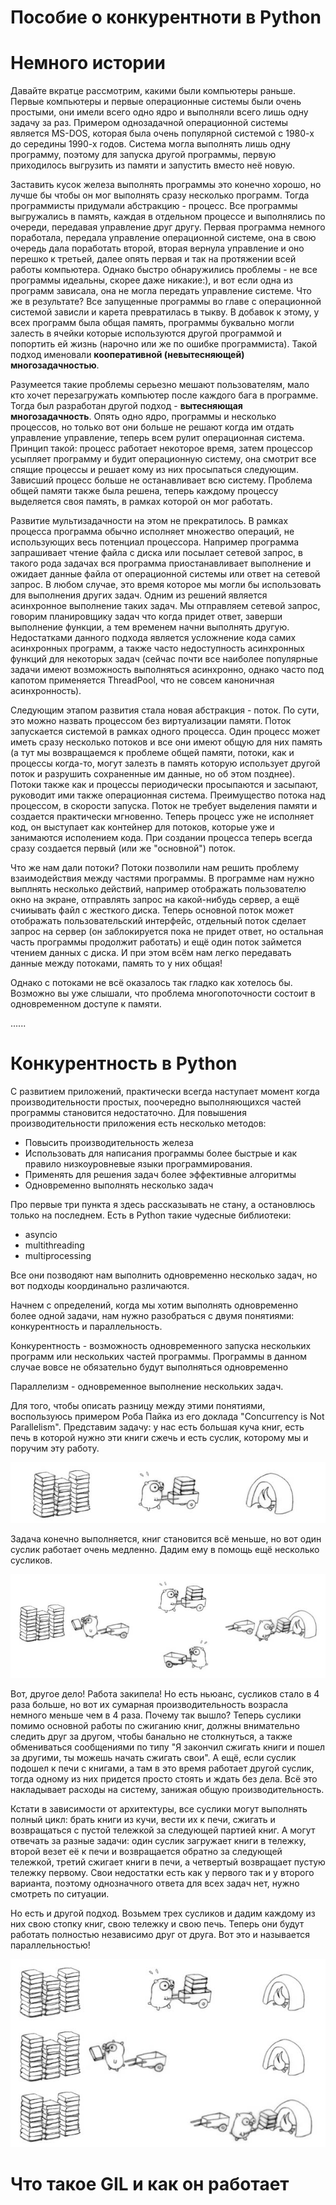 # Пособие о конкурентноти в Python

# Немного истории

Давайте вкратце рассмотрим, какими были компьютеры раньше. 
Первые компьютеры и первые операционные системы были очень простыми, 
они имели всего одно ядро и выполняли всего лишь одну задачу за раз.
Примером однозадачной операционной системы является MS-DOS, которая была очень популярной системой с 1980-х до середины 1990-х годов.
Система могла выполнять лишь одну программу, поэтому для запуска другой программы, первую приходилось выгрузить из памяти и запустить вместо неё новую.

Заставить кусок железа выполнять программы это конечно хорошо, но лучше бы чтобы он мог выполнять сразу несколько программ.
Тогда программисты придумали абстракцию - процесс. Все программы выгружались в память, каждая в отдельном процессе и выполнялись по очереди, передавая управление друг другу.
Первая программа немного поработала, передала управление операционной системе, она в свою очередь дала поработать второй, вторая вернула управление и оно перешко к третьей, далее опять первая и так на протяжении всей работы компьютера.
Однако быстро обнаружились проблемы - не все программы идеальны, скорее даже никакие:), и вот если одна из программ зависала, она не могла передать управление системе.
Что же в результате? Все запущенные программы во главе с операционной системой зависли и карета превратилась в тыкву. 
В добавок к этому, у всех программ была общая память, программы буквально могли залесть в ячейки которые используются другой программой и попортить ей жизнь (нарочно или же по ошибке программиста). 
Такой подход именовали **кооперативной (невытесняющей) многозадачностью**.

Разумеется такие проблемы серьезно мешают пользователям, мало кто хочет перезагружать компьютер после каждого бага в программе.
Тогда был разработан другой подход - **вытесняющая многозадачность**. 
Опять одно ядро, программы и несколько процессов, но только вот они больше не решают когда им отдать управление управление, теперь всем рулит операционная система.
Принцип такой: процесс работает некоторое время, затем процессор усыпляет программу и будит операционную систему, она смотрит все спящие процессы и решает кому из них просыпаться следующим.
Зависший процесс больше не останавливает всю систему. 
Проблема общей памяти также была решена, теперь каждому процессу выделяется своя память, в рамках которой он мог работать.

Развитие мультизадачности на этом не прекратилось. В рамках процесса программа обычно исполняет множество операций, не использующих весь потенциал процессора. 
Например программа запрашивает чтение файла с диска или посылает сетевой запрос, в такого рода задачах вся программа приостанавливает выполнение и ожидает данные файла от операционной системы или ответ на сетевой запрос.
В любом случае, это время которое мы могли бы использовать для выполнения других задач. 
Одним из решений является асинхронное выполнение таких задач. Мы отправляем сетевой запрос, говорим планировщику задач что когда придет ответ, заверши выполнение функции, а тем временем начни выполнять другую.
Недостатками данного подхода является усложнение кода самих асинхронных программ, а также часто недоступность асинхронных функций для некоторых задач 
(сейчас почти все наиболее популярные задачи имеют возможность выполняться асинхронно, однако часто под капотом применяется ThreadPool, что не совсем каноничная асинхронность).

Следующим этапом развития стала новая абстракция - поток. По сути, это можно назвать процессом без виртуализации памяти.
Поток запускается системой в рамках одного процесса. Один процесс может иметь сразу несколько потоков и все они имеют общую для них память 
(а тут мы возвращаемся к проблеме общей памяти, потоки, как и процессы когда-то, могут залезть в память которую использует другой поток и разрушить сохраненные им данные, но об этом позднее).
Потоки также как и процессы периодически просыпаются и засыпают, руководит ими также операционная система. 
Преимущество потока над процессом, в скорости запуска. Поток не требует выделения памяти и создается практически мгновенно.
Теперь процесс уже не исполняет код, он выступает как контейнер для потоков, которые уже и занимаются исполением кода. 
При создании процесса теперь всегда сразу создается первый (или же "основной") поток.

Что же нам дали потоки? Потоки позволили нам решить проблему взаимодействия между частями программы.
В программе нам нужно выплнять несколько действий, например отображать пользователю окно на экране, отправлять запрос на какой-нибудь сервер, а ещё счииывать файл с жесткого диска.
Теперь основной поток может отображать пользовательский интерфейс, отдельный поток сделает запрос на сервер (он заблокируется пока не придет ответ, но остальная часть программы продолжит работать) и ещё один поток займется чтением данных с диска.
И при этом всём нам легко передавать данные между потоками, память то у них общая!

Однако с потоками не всё оказалось так гладко как хотелось бы. Возможно вы уже слышали, что проблема многопоточности состоит в одновременном доступе к памяти.

......


# Конкурентность в Python

С развитием приложений, практически всегда наступает момент когда производительности простых, поочередно выполняющихся частей программы становится недостаточно.
Для повышения производительности приложения есть несколько методов:
* Повысить производительность железа
* Использовать для написания программы более быстрые и как правило низкоуровневые языки программирования.
* Применять для решения задач более эффективные алгоритмы
* Одновременно выполнять несколько задач

Про первые три пункта я здесь рассказывать не стану, а остановлюсь только на последнем.
Есть в Python такие чудесные библиотеки:
* asyncio
* multithreading
* multiprocessing

Все они позводяют нам выполнить одновременно несколько задач, но вот подходы координально различаются.

Начнем с определений, когда мы хотим выполнять одновременно более одной задачи, 
нам нужно разобраться с двумя понятиями: конкурентность и параллельность.

Конкурентность - возможность одновременного запуска нескольких программ или нескольких частей программы.
Программы в данном случае вовсе не обязательно будут выполняться одновременно

Параллелизм - одновременное выполнение нескольких задач.

Для того, чтобы описать разницу между этими понятиями, воспользуюсь примером Роба Пайка из его доклада "Concurrency is Not Parallelism". 
Представим задачу: у нас есть большая куча книг, есть печь в которой нужно эти книги сжечь и есть суслик, которому мы и поручим эту работу.

![img_2.png](images/one_gopher.png)

Задача конечно выполняется, книг становится всё меньше, но вот один суслик работает очень медленно.
Дадим ему в помощь ещё несколько сусликов.

![img.png](images/many_gophers_concurent.png)

Вот, другое дело! Работа закипела! 
Но есть ньюанс, сусликов стало в 4 раза больше, но вот их сумарная производительность возрасла немного меньше чем в 4 раза.
Почему так вышло? Теперь суслики помимо основной работы по сжиганию книг, должны внимательно следить друг за другом, чтобы банально не столкнуться, 
а также обмениваться сообщениями по типу "Я закончил сжигать книги и пошел за другими, ты можешь начать сжигать свои".
А ещё, если суслик подошел к печи с книгами, а там в это время работает другой суслик, тогда одному из них придется просто стоять и ждать без дела. 
Всё это накладывает расходы на систему, занижая общую производительность.

Кстати в зависимости от архитектуры, все суслики могут выполнять полный цикл: 
брать книги из кучи, вести их к печи, сжигать и возвращаться с пустой тележкой за следующей партией книг.
А могут отвечать за разные задачи: один суслик загружает книги в тележку, второй везет её к печи и возвращается обратно за следующей тележкой, 
третий сжигает книги в печи, а четвертый возвращает пустую тележку первому.
Свои недостатки есть как у первого так и у второго варианта, поэтому однозначного ответа для всех задач нет, нужно смотреть по ситуации.

Но есть и другой подход. Возьмем трех сусликов и дадим каждому из них свою стопку книг, свою тележку и свою печь.
Теперь они будут работать полностью независимо друг от друга. Вот это и называется параллельностью!

![img.png](images/many_gopher_parallel.png)


# Что такое GIL и как он работает

